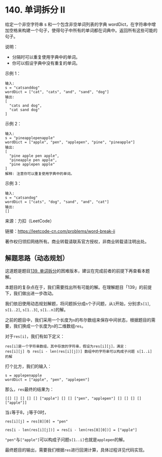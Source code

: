 # 140. 单词拆分 II

给定一个非空字符串 s 和一个包含非空单词列表的字典 wordDict，在字符串中增加空格来构建一个句子，使得句子中所有的单词都在词典中。返回所有这些可能的句子。

说明：

- 分隔时可以重复使用字典中的单词。
- 你可以假设字典中没有重复的单词。

示例 1：

```
输入:
s = "catsanddog"
wordDict = ["cat", "cats", "and", "sand", "dog"]
输出:
[
  "cats and dog",
  "cat sand dog"
]
```

示例 2：

```
输入:
s = "pineapplepenapple"
wordDict = ["apple", "pen", "applepen", "pine", "pineapple"]
输出:
[
  "pine apple pen apple",
  "pineapple pen apple",
  "pine applepen apple"
]
解释: 注意你可以重复使用字典中的单词。
```

示例 3：

```
输入:
s = "catsandog"
wordDict = ["cats", "dog", "sand", "and", "cat"]
输出:
[]
```

来源：力扣（LeetCode）

链接：https://leetcode-cn.com/problems/word-break-ii

著作权归领扣网络所有。商业转载请联系官方授权，非商业转载请注明出处。

## 解题思路（动态规划）

这道题是题目[139. 单词拆分](https://github.com/iceyang/leetcode/tree/master/algorithms/139-word-break)的困难版本，建议在完成前者的前提下再查看本题解。

本题目的复杂点在于，我们需要找出所有可能的解。在理解题目「139」的前提下，我们做出进一步改动。

我们依旧使用动态规划解题，将问题拆分成`n`个子问题，从`1`开始，分别求`s[1]`, `s[1..2]`, `s[1..3]`, `s[1..n]`的解。

之前的题目中，我们采用一个长度为`n`的布尔数组来保存中间状态，根据题目的需要，我们换成一个长度为`n`的二维数组`res`。

对于`res[i]`，我们有如下定义：

```
res[i]是一个字符串数组，其中存放的字符串，假设为res[i][j]，满足：
res[i][j] 与 res[i - len(res[i][j])] 数组中的字符串可以构成子问题 s[1..i] 的解
```

打个比方，我们的输入：

```
s = applepenapple
wordDict = ["apple", "pen", "applepen"]
```

那么，`res`最终的结果为：

```
[[] [] [] [] [] ["apple"] [] [] ["pen", "applepen"] [] [] [] [] ["apple"]]
```

当`i`等于8，`j`等于0时，

```
res[i][j] = res[8][0] = "pen"

res[i - len(res[i][j])] = res[i - len(res[8][0])] = ["apple"]
```

`"pen"`与`["apple"]`可以构成子问题`s[1..i]`也就是`applepen`的解。

最终题目的输出，需要我们根据`res`进行回溯计算，具体过程详见代码实现。
